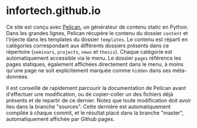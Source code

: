 # infortech.github.io

Ce site est conçu avec [Pelican](https://docs.getpelican.com/en/stable/index.html), un générateur de contenu static en Python. 
Dans les grandes lignes, Pelican récupère le contenu du dossier `content` et l'injecte dans les templates du dossier `templates`. 
Le contenu est réparti en catégories correspondant aux différents dossiers présents dans ce répertoire (`seminars`, `projects`, `news` et `thesis`). Chaque catégorie est automatiquement accessible via le menu. Le dossier `pages` référence les pages statiques, également affichées directement dans le menu, à moins qu'une page ne soit explicitement marquée comme `hidden` dans ses méta-données. 

Il est conseillé de rapidement parcourir la documentation de Pelican avant d'effectuer une modification, ou de copier-coller un des fichiers déjà présents et de repartir de ce dernier. 
Notez que toute modification doit avoir lieu dans la branche "sources". Cette dernière est automatiquement compilée à chaque commit, et le résultat placé dans la branche "master", automatiquement affichée par Github pages.